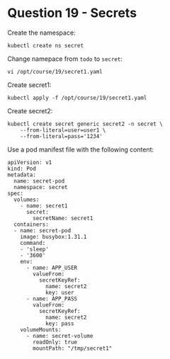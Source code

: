 # Question 19 - Secrets

Create the namespace:
```
kubectl create ns secret
```

Change namepace from `todo` to `secret`:
```
vi /opt/course/19/secret1.yaml
```

Create secret1:
```
kubectl apply -f /opt/course/19/secret1.yaml
```

Create secret2:
```
kubectl create secret generic secret2 -n secret \
    --from-literal=user=user1 \
    --from-literal=pass='1234'
```

Use a pod manifest file with the following content:
```
apiVersion: v1
kind: Pod
metadata:
  name: secret-pod
  namespace: secret
spec:
  volumes:
    - name: secret1
      secret:
        secretName: secret1
  containers:
  - name: secret-pod
    image: busybox:1.31.1
    command:
    - 'sleep'
    - '3600'
    env:
      - name: APP_USER
        valueFrom:
          secretKeyRef:
            name: secret2
            key: user
      - name: APP_PASS
        valueFrom:
          secretKeyRef:
            name: secret2
            key: pass
    volumeMounts:
      - name: secret-volume
        readOnly: true
        mountPath: "/tmp/secret1"
```



